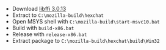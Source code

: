  * Download [libffi 3.0.13](ftp://sourceware.org/pub/libffi/libffi-3.0.13.tar.gz)
 * Extract to `C:\mozilla-build\hexchat`
 * Open MSYS shell with `C:\mozilla-build\start-msvc10.bat`
 * Build with `build-x86.bat`
 * Release with `release-x86.bat`
 * Extract package to `C:\mozilla-build\hexchat\build\Win32`
